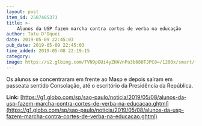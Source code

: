 ```yaml
---
layout: post
item_id: 2587485373
title: >-
    Alunos da USP fazem marcha contra cortes de verba na educação
author: Tatu D'Oquei
date: 2019-05-09 22:45:03
pub_date: 2019-05-09 22:45:03
time_added: 2019-05-08 22:19:15
category: 
image: https://s2.glbimg.com/TVN9pOUi4yZHAVnPa3b688TJPC8=/1200x/smart/filters:cover():strip_icc()/s03.video.glbimg.com/x720/7600798.jpg
---
```


Os alunos se concentraram em frente ao Masp e depois saíram em passeata sentido Consolação, até o escritório da Presidência da República.

**Link:** [https://g1.globo.com/sp/sao-paulo/noticia/2019/05/08/alunos-da-usp-fazem-marcha-contra-cortes-de-verba-na-educacao.ghtml](https://g1.globo.com/sp/sao-paulo/noticia/2019/05/08/alunos-da-usp-fazem-marcha-contra-cortes-de-verba-na-educacao.ghtml)

